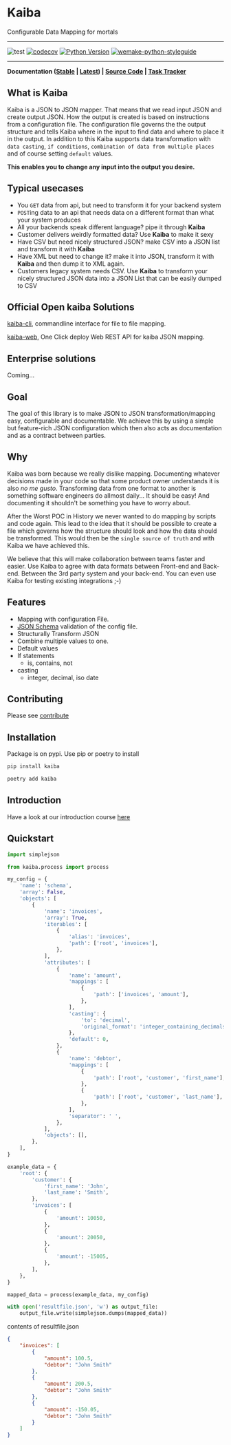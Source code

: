 # Kaiba
Configurable Data Mapping for mortals
___
![test](https://github.com/kaiba-tech/kaiba/workflows/test/badge.svg)
[![codecov](https://codecov.io/gh/kaiba-tech/kaiba/branch/master/graph/badge.svg)](https://codecov.io/gh/kaiba-tech/kaiba)
[![Python Version](https://img.shields.io/pypi/pyversions/kaiba.svg)](https://pypi.org/project/kaiba/)
[![wemake-python-styleguide](https://img.shields.io/badge/style-wemake-000000.svg)](https://github.com/wemake-services/wemake-python-styleguide)
___

**Documentation
([Stable](https://kaiba.readthedocs.io/) |
[Latest](https://kaiba.readthedocs.io/en/latest/)) |
[Source Code](https://github.com/kaiba-tech/kaiba) |
[Task Tracker](https://github.com/kaiba-tech/kaiba/issues)**

## What is Kaiba

Kaiba is a JSON to JSON mapper. That means that we read input JSON and create output JSON. How the output is created is based on instructions from a configuration file. The configuration file governs the the output structure and tells Kaiba where in the input to find data and where to place it in the output. In addition to this Kaiba supports data transformation with `data casting`, `if conditions`, `combination of data from multiple places` and of course setting `default` values.

__This enables you to change any input into the output you desire.__

## Typical usecases

* You `GET` data from api, but need to transform it for your backend system
* `POST`ing data to an api that needs data on a different format than what your system produces
* All your backends speak different language? pipe it through __Kaiba__
* Customer delivers weirdly formatted data? Use __Kaiba__ to make it sexy
* Have CSV but need nicely structured JSON? make CSV into a JSON list and transform it with __Kaiba__
* Have XML but need to change it? make it into JSON, transform it with __Kaiba__ and then dump it to XML again.
* Customers legacy system needs CSV. Use __Kaiba__ to transform your nicely structured JSON data into a JSON List that can be easily dumped to CSV

## Official Open kaiba Solutions

[kaiba-cli](https://github.com/kaiba-tech/kaiba-cli), commandline interface for file to file mapping.

[kaiba-web](https://github.com/kaiba-tech/kaiba-web), One Click deploy Web REST API for kaiba JSON mapping.

## Enterprise solutions

Coming...

## Goal

The goal of this library is to make JSON to JSON transformation/mapping easy, configurable and documentable. We achieve this by using a simple but feature-rich JSON configuration which then also acts as documentation and as a contract between parties.

## Why

Kaiba was born because we really dislike mapping. Documenting whatever decisions made in your code so that some product owner understands it is also _no me gusto_. Transforming data from one format to another is something software engineers do allmost daily... It should be easy! And documenting it shouldn't be something you have to worry about.

After the Worst POC in History we never wanted to do mapping by scripts and code again. This lead to the idea that it should be possible to create a file which governs how the structure should look and how the data should be transformed. This would then be the `single source of truth` and with Kaiba we have achieved this.

We believe that this will make collaboration between teams faster and easier. Use Kaiba to agree with data formats between Front-end and Back-end. Between the 3rd party system and your back-end. You can even use Kaiba for testing existing integrations ;-)

## Features

* Mapping with configuration File.
* [JSON Schema](https://json-schema.org/) validation of the config file.
* Structurally Transform JSON
* Combine multiple values to one.
* Default values
* If statements
    * is, contains, not
* casting
    * integer, decimal, iso date

## Contributing
Please see [contribute](https://kaiba.readthedocs.io/en/stable/contributing)

## Installation

Package is on pypi. Use pip or poetry to install

```sh
pip install kaiba
```
```sh
poetry add kaiba
```

## Introduction

Have a look at our introduction course [here](https://kaiba.readthedocs.io/en/stable/introduction)

## Quickstart
```python
import simplejson

from kaiba.process import process

my_config = {
    'name': 'schema',
    'array': False,
    'objects': [
        {
            'name': 'invoices',
            'array': True,
            'iterables': [
                {
                    'alias': 'invoices',
                    'path': ['root', 'invoices'],
                },
            ],
            'attributes': [
                {
                    'name': 'amount',
                    'mappings': [
                        {
                            'path': ['invoices', 'amount'],
                        },
                    ],
                    'casting': {
                        'to': 'decimal',
                        'original_format': 'integer_containing_decimals',
                    },
                    'default': 0,
                },
                {
                    'name': 'debtor',
                    'mappings': [
                        {
                            'path': ['root', 'customer', 'first_name'],
                        },
                        {
                            'path': ['root', 'customer', 'last_name'],
                        },
                    ],
                    'separator': ' ',
                },
            ],
            'objects': [],
        },
    ],
}

example_data = {
    'root': {
        'customer': {
            'first_name': 'John',
            'last_name': 'Smith',
        },
        'invoices': [
            {
                'amount': 10050,
            },
            {
                'amount': 20050,
            },
            {
                'amount': -15005,
            },
        ],
    },
}

mapped_data = process(example_data, my_config)

with open('resultfile.json', 'w') as output_file:
    output_file.write(simplejson.dumps(mapped_data))

```

contents of resultfile.json
```json
{
    "invoices": [
        {
            "amount": 100.5,
            "debtor": "John Smith"
        },
        {
            "amount": 200.5,
            "debtor": "John Smith"
        },
        {
            "amount": -150.05,
            "debtor": "John Smith"
        }
    ]
}
```
